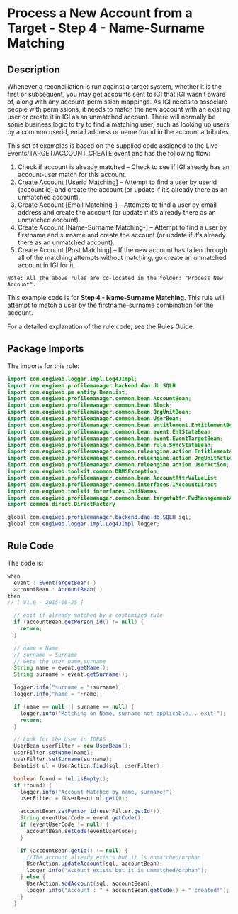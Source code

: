 # Process a New Account from a Target - Step 4 - Name-Surname Matching

## Description
Whenever a reconciliation is run against a target system, whether it is the first or subsequent, you may get accounts sent to IGI that IGI wasn’t aware of, along with any account-permission mappings. As IGI needs to associate people with permissions, it needs to match the new account with an existing user or create it in IGI as an unmatched account. There will normally be some business logic to try to find a matching user, such as looking up users by a common userid, email address or name found in the account attributes.

This set of examples is based on the supplied code assigned to the Live Events/TARGET/ACCOUNT_CREATE event and has the following flow:
1. Check if account is already matched – Check to see if IGI already has an account-user match for this account.
2. Create Account [Userid Matching] – Attempt to find a user by userid (account id) and create the account (or update if it’s already there as an unmatched account).
3. Create Account [Email Matching-] – Attempts to find a user by email address and create the account (or update if it’s already there as an unmatched account).
4. Create Account [Name-Surname Matching-] – Attempt to find a user by firstname and surname and create the account (or update if it’s already there as an unmatched account).
5. Create Account [Post Matching] – If the new account has fallen through all of the matching attempts without matching, go create an unmatched account in IGI for it.

```
Note: All the above rules are co-located in the folder: "Process New Account".
```

This example code is for **Step 4 - Name-Surname Matching**. This rule will attempt to match a user by the firstname-surname combination for the account.

For a detailed explanation of the rule code, see the Rules Guide.

## Package Imports
The imports for this rule:
```java
import com.engiweb.logger.impl.Log4JImpl;
import com.engiweb.profilemanager.backend.dao.db.SQLH
import com.engiweb.pm.entity.BeanList;
import com.engiweb.profilemanager.common.bean.AccountBean;
import com.engiweb.profilemanager.common.bean.Block;
import com.engiweb.profilemanager.common.bean.OrgUnitBean;
import com.engiweb.profilemanager.common.bean.UserBean;
import com.engiweb.profilemanager.common.bean.entitlement.EntitlementBean;
import com.engiweb.profilemanager.common.bean.event.EntStateBean;
import com.engiweb.profilemanager.common.bean.event.EventTargetBean;
import com.engiweb.profilemanager.common.bean.rule.SyncStateBean;
import com.engiweb.profilemanager.common.ruleengine.action.EntitlementAction;
import com.engiweb.profilemanager.common.ruleengine.action.OrgUnitAction;
import com.engiweb.profilemanager.common.ruleengine.action.UserAction;
import com.engiweb.toolkit.common.DBMSException;
import com.engiweb.profilemanager.common.bean.AccountAttrValueList
import com.engiweb.profilemanager.common.interfaces.IAccountDirect
import com.engiweb.toolkit.interfaces.JndiNames
import com.engiweb.profilemanager.common.bean.targetattr.PwdManagementAttrValBean
import common.direct.DirectFactory

global com.engiweb.profilemanager.backend.dao.db.SQLH sql;
global com.engiweb.logger.impl.Log4JImpl logger;
```

## Rule Code
The code is:
```java
when
  event : EventTargetBean( )
  accountBean : AccountBean( )
then
// [ V1.0 - 2015-06-25 ]

  // exit if already matched by a customized rule
  if (accountBean.getPerson_id() != null) {
    return;
  }

  // name = Name
  // surname = Surname
  // Gets the user name,surname
  String name = event.getName();
  String surname = event.getSurname();

  logger.info("surname = "+surname);
  logger.info("name = "+name);

  if (name == null || surname == null) {
    logger.info("Matching on Name, surname not applicable... exit!");
    return;
  }

  // Look for the User in IDEAS
  UserBean userFilter = new UserBean();
  userFilter.setName(name);
  userFilter.setSurname(surname);
  BeanList ul = UserAction.find(sql, userFilter);

  boolean found = !ul.isEmpty();
  if (found) {
    logger.info("Account Matched by name, surname!");
    userFilter = (UserBean) ul.get(0);

    accountBean.setPerson_id(userFilter.getId());
    String eventUserCode = event.getCode();
    if (eventUserCode != null) {
      accountBean.setCode(eventUserCode);
    }

    if (accountBean.getId() != null) {
      //The account already exists but it is unmatched/orphan
      UserAction.updateAccount(sql, accountBean);
      logger.info("Account exists but it is unmatched/orphan");
    } else {
      UserAction.addAccount(sql, accountBean);
      logger.info("Account : " + accountBean.getCode() + " created!");
    }
  }  
```

